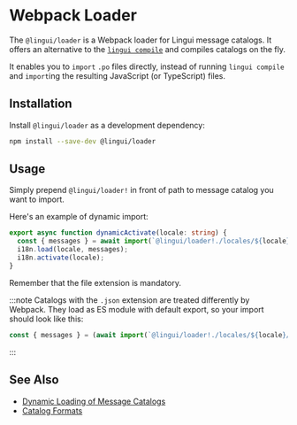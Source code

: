 # Webpack Loader

The `@lingui/loader` is a Webpack loader for Lingui message catalogs. It offers an alternative to the [`lingui compile`](./cli.md#compile) and compiles catalogs on the fly.

It enables you to `import` `.po` files directly, instead of running `lingui compile` and `import`ing the resulting JavaScript (or TypeScript) files.

## Installation

Install `@lingui/loader` as a development dependency:

```bash npm2yarn
npm install --save-dev @lingui/loader
```

## Usage

Simply prepend `@lingui/loader!` in front of path to message catalog you want to import.

Here's an example of dynamic import:

```ts
export async function dynamicActivate(locale: string) {
  const { messages } = await import(`@lingui/loader!./locales/${locale}/messages.po`);
  i18n.load(locale, messages);
  i18n.activate(locale);
}
```

Remember that the file extension is mandatory.

:::note
Catalogs with the `.json` extension are treated differently by Webpack. They load as ES module with default export, so your import should look like this:

```ts
const { messages } = (await import(`@lingui/loader!./locales/${locale}/messages.json`)).default;
```

:::

## See Also

- [Dynamic Loading of Message Catalogs](../guides/dynamic-loading-catalogs.md)
- [Catalog Formats](./catalog-formats.md)
